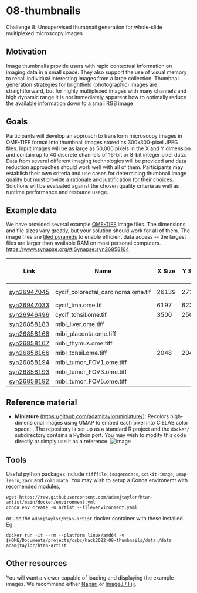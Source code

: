 # 08-thumbnails
Challenge 8: Unsupervised thumbnail generation for whole-slide multiplexed microscopy images

## Motivation
Image thumbnails provide users with rapid contextual information on imaging data in a small space. They also support the use of visual memory to recall individual interesting images from a large collection. Thumbnail generation strategies for brightfield (photographic) images are straightforward, but for highly multiplexed images with many channels and high dynamic range it is not immediately apparent how to optimally reduce the available information down to a small RGB image

## Goals
Participants will develop an approach to transform microscopy images in OME-TIFF format into thumbnail images stored as 300x300-pixel JPEG files. Input images will be as large as 50,000 pixels in the X and Y dimension and contain up to 40 discrete channels of 16-bit or 8-bit integer pixel data. Data from several different imaging technologies will be provided and data reduction approaches should work well with all of them. Participants may establish their own criteria and use cases for determining thumbnail image quality but must provide a rationale and justification for their choices. Solutions will be evaluated against the chosen quality criteria as well as runtime performance and resource usage.

## Example data
We have provided several example [OME-TIFF](https://docs.openmicroscopy.org/ome-model/6.2.0/ome-tiff/index.html) image files. The dimensions and file sizes vary greatly, but your solution should work for all of them. The image files are [tiled pyramids](https://docs.openmicroscopy.org/ome-model/6.2.2/ome-tiff/specification.html#sub-resolutions) to enable efficient data access -- the largest files are larger than available RAM on most personal computers.
https://www.synapse.org/#!Synapse:syn26858164

|Link|Name|X Size|Y Size|Channel Count|Pixel Data Type|Pixel Size (microns)|Channel Names|
|----|----|-|-|-|-|-|-|
|[syn26947045](https://www.synapse.org/#!Synapse:syn26947045)|cycif_colorectal_carcinoma.ome.tif|26139|27120|40|uint16|0.65|DNA,Autofluorescence-488nm,Autofluorescence-555nm,Autofluorescence-647nm,DNA (2),Control-488nm,Control-555nm,Control-647nm,DNA (3),CD3,Na/K ATPase,CD45RO,DNA (4),Antigen Ki67,Pan-cytokeratin,Aortic smooth muscle actin,DNA (5),CD4,CD45,PD-1,DNA (6),CD20,CD68,CD8a,DNA (7),CD163,FOXP3,PD-L1,DNA (8),E-cadherin,Vimentin,CDX-2,DNA (9),Lamin-A/B/C,Desmin,CD31,DNA (10),PCNA,Antigen Ki67 (2),Collagen|
|[syn26947033](https://www.synapse.org/#!Synapse:syn26947033)|cycif_tma.ome.tif|6197|6231|40|uint16|0.65|DNA_1,AF488,AF555,AF647,DNA_2,A488_background,A555_background,A647_background,DNA_3,FDX1,CD357,CD1D,DNA_4,CD163,CD3D,CD31,DNA_5,LDH,CD66B,VDAC1,DNA_6,ELANE,CD57,CD45,DNA_7,CD11B,SMA,CD16,DNA_8,ECAD,FOXP3,NCAM,DNA_9,CD4,KERATIN,CD14,DNA_10,IBA1,CD1B,CD8A|
|[syn26946496](https://www.synapse.org/#!Synapse:syn26946496)|cycif_tonsil.ome.tif|3500|2500|9|uint16|0.325|DNA,Ki-67,Keratin,CD3D,CD4,CD45,CD8A,α-SMA,CD20|
|[syn26858183](https://www.synapse.org/#!Synapse:syn26858183)|mibi_liver.ome.tiff|
|[syn26858168](https://www.synapse.org/#!Synapse:syn26858168)|mibi_placenta.ome.tiff|
|[syn26858167](https://www.synapse.org/#!Synapse:syn26858167)|mibi_thymus.ome.tiff|
|[syn26858166](https://www.synapse.org/#!Synapse:syn26858166)|mibi_tonsil.ome.tiff|2048|2048|27|float|1.25|beta-tubulin, CD11b,CD11c,CD163,CD20,CD3,CD31,CD4,CD45,CD45RO,CD56,CD68,CD8,DC-SIGN,dsDNA,FOXP3,Granzyme B,HLA class 1 A B and C and Na-K-ATPase alpha1, HLA DR,IDO-1,Keratin,Ki-67,LAG3,PD-1,PD-L1,Podoplanin,Vimentin,
|[syn26858194](https://www.synapse.org/#!Synapse:syn26858194)|mibi_tumor_FOV1.ome.tiff|
|[syn26858193](https://www.synapse.org/#!Synapse:syn26858193)|mibi_tumor_FOV3.ome.tiff|
|[syn26858192](https://www.synapse.org/#!Synapse:syn26858192)|mibi_tumor_FOV5.ome.tiff|


## Reference material

* **Miniature** (https://github.com/adamjtaylor/miniature/): Recolors high-dimensional images using UMAP to embed each pixel into CIELAB color space: . The repository is set up as a standard R project and the `docker/` subdirectory contains a Python port. You may wish to modify this code directly or simply use it as a reference. ![image](https://user-images.githubusercontent.com/14945787/127400268-b6345cf4-a90c-4d77-9f83-6889de6763a5.png)

## Tools

Useful python packages include `tifffile`, `imagecodecs`, `scikit-image`, `umap-learn`, `zarr` and `colormath`. You may wish to setup a Conda environemt with recomended modules,

```
wget https://raw.githubusercontent.com/adamjtaylor/htan-artist/main/docker/environment.yml
conda env create -n artist --file=environment.yaml
```

or use the `adamjtaylor/htan-artist` docker container with these installed. Eg:
```
docker run -it --rm --platform linux/amd64 -v $HOME/Documents/projects/csbc/hack2022-08-thumbnails/data:/data adamjtaylor/htan-artist
```

## Other resources

You will want a viewer capable of loading and displaying the example images. We recommend either [Napari](https://napari.org/) or [ImageJ / Fiji](https://fiji.sc/).
